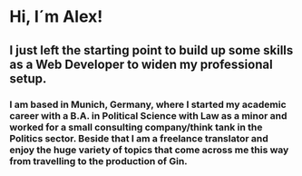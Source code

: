# Hi, I´m Alex!

## I just left the starting point to build up some skills as a Web Developer to widen my professional setup.

### I am based in Munich, Germany, where I started my academic career with a B.A. in Political Science with Law as a minor and worked for a small consulting company/think tank in the Politics sector. Beside that I am a freelance translator and enjoy the huge variety of topics that come across me this way from travelling to the production of Gin. 


